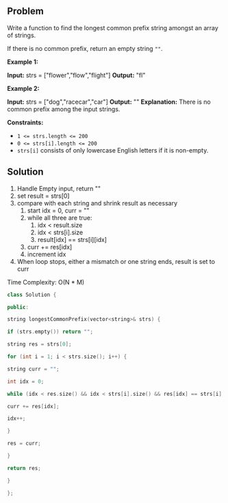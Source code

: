 ## Problem
Write a function to find the longest common prefix string amongst an array of strings.

If there is no common prefix, return an empty string `""`.

**Example 1:**

**Input:** strs = ["flower","flow","flight"]
**Output:** "fl"

**Example 2:**

**Input:** strs = ["dog","racecar","car"]
**Output:** ""
**Explanation:** There is no common prefix among the input strings.

**Constraints:**

- `1 <= strs.length <= 200`
- `0 <= strs[i].length <= 200`
- `strs[i]` consists of only lowercase English letters if it is non-empty.

## Solution


1. Handle Empty input, return ""
2. set result = strs[0]
3. compare with each string and shrink result as necessary
	1. start idx = 0, curr = ""
	2. while all three are true:
		1. idx < result.size
		2. idx < strs[i].size
		3. result[idx] == strs[i][idx]
	3. curr += res[idx]
	4. increment idx
4. When loop stops, either a mismatch or one string ends, result is set to curr


Time Complexity: O(N * M)

```C++
class Solution {

public:

string longestCommonPrefix(vector<string>& strs) {

if (strs.empty()) return "";

string res = strs[0];

for (int i = 1; i < strs.size(); i++) {

string curr = "";

int idx = 0;

while (idx < res.size() && idx < strs[i].size() && res[idx] == strs[i][idx]) {

curr += res[idx];

idx++;

}

res = curr;

}

return res;

}

};
```

